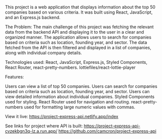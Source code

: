 This project is a web application that displays information about the top 50 companies based on various criteria. It was built using React, JavaScript, and an Express.js backend.

The Problem:
The main challenge of this project was fetching the relevant data from the backend API and displaying it to the user in a clear and organized manner. The application allows users to search for companies based on criteria such as location, founding year, and sector. The data fetched from the API is then filtered and displayed in a list of companies, along with individual company details.

Technologies used:
React,
JavaScript,
Express.js,
Styled Components,
React Router,
react-pretty-numbers.
lottiefiles/react-lottie-player

Features:

Users can view a list of top 50 companies.
Users can search for companies based on criteria such as location, founding year, and sector.
Users can view detailed information about individual companies.
Styled Components used for styling.
React Router used for navigation and routing.
react-pretty-numbers used for formatting large numeric values with commas.

View it live:
https://project-express-api.netlify.app/index

See links for project where API is built:
https://project-express-api-cvzekbgn3q-lz.a.run.app/
https://github.com/camcron/project-express-api